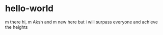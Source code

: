 # hello-world
m there
hi, m Aksh and m new here but i will surpass everyone and achieve the heights
